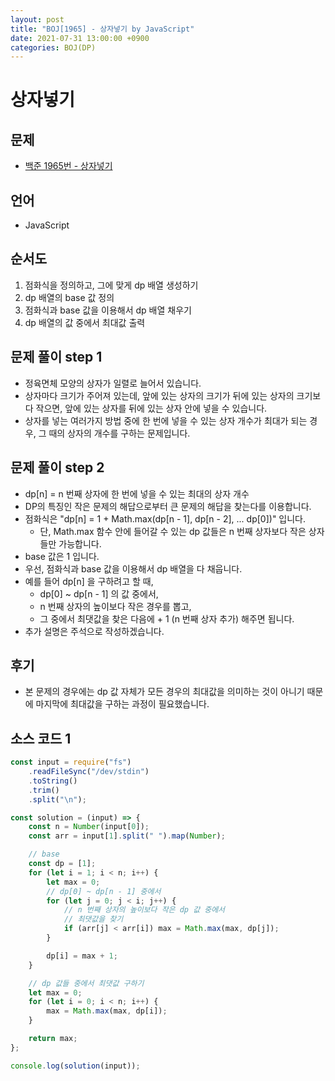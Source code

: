 ```yaml
---
layout: post
title: "BOJ[1965] - 상자넣기 by JavaScript"
date: 2021-07-31 13:00:00 +0900
categories: BOJ(DP)
---
```


# 상자넣기

## 문제

- [백준 1965번 - 상자넣기](https://www.acmicpc.net/problem/1965)

## 언어

- JavaScript

## 순서도

1. 점화식을 정의하고, 그에 맞게 dp 배열 생성하기
2. dp 배열의 base 값 정의
3. 점화식과 base 값을 이용해서 dp 배열 채우기
4. dp 배열의 값 중에서 최대값 출력

## 문제 풀이 step 1

- 정육면체 모양의 상자가 일렬로 늘어서 있습니다.
- 상자마다 크기가 주어져 있는데, 앞에 있는 상자의 크기가 뒤에 있는 상자의 크기보다 작으면, 앞에 있는 상자를 뒤에 있는 상자 안에 넣을 수 있습니다.
- 상자를 넣는 여러가지 방법 중에 한 번에 넣을 수 있는 상자 개수가 최대가 되는 경우, 그 때의 상자의 개수를 구하는 문제입니다.

## 문제 풀이 step 2

- dp[n] = n 번째 상자에 한 번에 넣을 수 있는 최대의 상자 개수
- DP의 특징인 작은 문제의 해답으로부터 큰 문제의 해답을 찾는다를 이용합니다.
- 점화식은 "dp[n] = 1 + Math.max(dp[n - 1], dp[n - 2], ... dp[0])" 입니다.
  - 단, Math.max 함수 안에 들어갈 수 있는 dp 값들은 n 번째 상자보다 작은 상자들만 가능합니다.
- base 값은 1 입니다.
- 우선, 점화식과 base 값을 이용해서 dp 배열을 다 채웁니다.
- 예를 들어 dp[n] 을 구하려고 할 때,
  - dp[0] ~ dp[n - 1] 의 값 중에서,
  - n 번째 상자의 높이보다 작은 경우를 뽑고,
  - 그 중에서 최댓값을 찾은 다음에 + 1 (n 번째 상자 추가) 해주면 됩니다.
- 추가 설명은 주석으로 작성하겠습니다.

## 후기

- 본 문제의 경우에는 dp 값 자체가 모든 경우의 최대값을 의미하는 것이 아니기 때문에 마지막에 최대값을 구하는 과정이 필요했습니다.

## 소스 코드 1

```jsx
const input = require("fs")
	.readFileSync("/dev/stdin")
	.toString()
	.trim()
	.split("\n");

const solution = (input) => {
	const n = Number(input[0]);
	const arr = input[1].split(" ").map(Number);

	// base
	const dp = [1];
	for (let i = 1; i < n; i++) {
		let max = 0;
		// dp[0] ~ dp[n - 1] 중에서
		for (let j = 0; j < i; j++) {
			// n 번째 상자의 높이보다 작은 dp 값 중에서
			// 최댓값을 찾기
			if (arr[j] < arr[i]) max = Math.max(max, dp[j]);
		}

		dp[i] = max + 1;
	}

	// dp 값들 중에서 최댓값 구하기
	let max = 0;
	for (let i = 0; i < n; i++) {
		max = Math.max(max, dp[i]);
	}

	return max;
};

console.log(solution(input));
```
